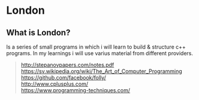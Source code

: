 # London

## What is London?
Is a series of small programs in which i will learn to build & structure c++ programs. In my learnings i will use varius material from different providers. <br />
> http://stepanovpapers.com/notes.pdf <br />
> https://sv.wikipedia.org/wiki/The_Art_of_Computer_Programming <br />
> https://github.com/facebook/folly/ <br />
> http://www.cplusplus.com/ <br />
> https://www.programming-techniques.com/ <br />
